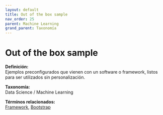 ```yaml
---
layout: default
title: Out of the box sample
nav_order: 25
parent: Machine Learning
grand_parent: Taxonomía
---
```


# Out of the box sample

**Definición:**  
Ejemplos preconfigurados que vienen con un software o framework, listos para ser utilizados sin personalización.

**Taxonomía:**  
Data Science / Machine Learning

**Términos relacionados:**  
[Framework](https://maleniski.github.io/diccionario-angl-tec-mx/docs/taxonomia/data-science-/-machine-learning/framework.html), [Bootstrap](https://maleniski.github.io/diccionario-angl-tec-mx/docs/taxonomia/data-science-/-machine-learning/bootstrap.html)
